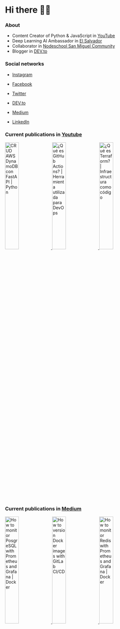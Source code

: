 # Hi there 👋🏻

### About

- Content Creator of Python & JavaScript in [YouTube](https://youtube.com/c/NelsonCode)
- Deep Learning AI Ambassador in [El Salvador](https://github.com/DeepLearningSivar)
- Collaborator in [Nodeschool San Miguel Community](https://github.com/nodeschoolsm)
- Blogger in [DEV.to](https://dev.to/nelsoncode)

### Social networks

- [Instagram](https://www.instagram.com/nelsoncode/)

- [Facebook](https://facebook.com/nelsoncode.dev)

- [Twitter](https://twitter.com/nelsoncode_dev)

- [DEV.to](https://dev.to/nelsoncode)

- [Medium](https://nelsoncode.medium.com)

- [LinkedIn](https://www.linkedin.com/in/nelsoncode/)

### Current publications in [Youtube](https://www.youtube.com/channel/UCNtGnenu3-E363hcijzVt0w/featured)

<a href="https://www.youtube.com/watch?v=vm2vXdTfZI8" target='_blank'>
 <img width='30%' src="https://i.ytimg.com/vi/vm2vXdTfZI8/hqdefault.jpg" alt="CRUD AWS DynamoDB con FastAPI | Python" />
</a>
<a href="https://www.youtube.com/watch?v=SjnN7VX8dic" target='_blank'>
 <img width='30%' src="https://i.ytimg.com/vi/SjnN7VX8dic/hqdefault.jpg" alt="¿Qué es GitHub Actions? | Herramienta utilizada para DevOps" />
</a>
<a href="https://www.youtube.com/watch?v=Xc9Vb2ERdaw" target='_blank'>
 <img width='30%' src="https://i.ytimg.com/vi/Xc9Vb2ERdaw/hqdefault.jpg" alt="¿Qué es Terraform? | Infraestructura como código" />
</a>


### Current publications in [Medium](https://medium.com/@nelsoncode)

<a href="https://nelsoncode.medium.com/how-to-monitor-posgresql-with-prometheus-and-grafana-docker-36d216532ea2?source=rss-57948f2413ba------2" target='_blank'>
  <img width='30%' src=https://cdn-images-1.medium.com/max/1024/1*9MECiKiUI-cSjNNIRsFNGg.png alt="How to monitor PosgreSQL with Prometheus and Grafana | Docker" />
</a>
<a href="https://nelsoncode.medium.com/how-to-version-docker-images-with-gitlab-ci-cd-2c4a1ab4df4f?source=rss-57948f2413ba------2" target='_blank'>
  <img width='30%' src="https://cdn-images-1.medium.com/max/1024/1*0wwRGLpi6BhdZFWx_xzv5Q.png" alt="How to version Docker images with GitLab CI/CD" />
</a>
<a href="https://nelsoncode.medium.com/how-to-monitor-redis-with-prometheus-and-grafana-docker-6eb33a5ea998?source=rss-57948f2413ba------2" target='_blank'>
  <img width='30%' src="https://cdn-images-1.medium.com/max/1024/1*BW5FO3CHlRYEB9-reGelxA.png" alt="How to monitor Redis with Prometheus and Grafana | Docker" />
</a>
